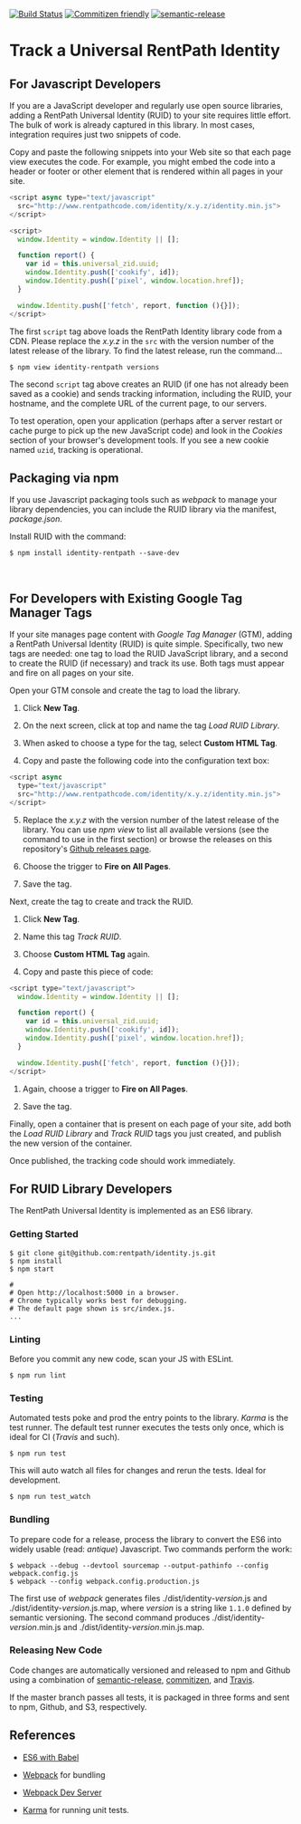 [![Build Status](https://travis-ci.org/rentpath/identity.js.svg?branch=master)](https://travis-ci.org/rentpath/identity.js) [![Commitizen friendly](https://img.shields.io/badge/commitizen-friendly-brightgreen.svg)](http://commitizen.github.io/cz-cli/) [![semantic-release](https://img.shields.io/badge/%20%20%F0%9F%93%A6%F0%9F%9A%80-semantic--release-e10079.svg?style=plastic)](https://github.com/semantic-release/semantic-release)


Track a Universal RentPath Identity
===================================

For Javascript Developers
-------------------------

If you are a JavaScript developer and regularly use open source libraries,
adding a RentPath Universal Identity (RUID) to your site requires little effort.
The bulk of work is already captured in this library. In most cases, integration
requires just two snippets of code.

Copy and paste the following snippets into your Web site so that each page view
executes the code. For example, you might embed the code into a header or footer
or other element that is rendered within all pages in your site.

~~~~~~~~~~~~~~~~~~~~~~~~~~~~~~~~~~~~~~~~~~~~~~~~~~~~~~~~~~~~~~~~~~~~~ javascript
<script async type="text/javascript"
  src="http://www.rentpathcode.com/identity/x.y.z/identity.min.js">
</script>

<script>
  window.Identity = window.Identity || [];

  function report() {
    var id = this.universal_zid.uuid;
    window.Identity.push(['cookify', id]);
    window.Identity.push(['pixel', window.location.href]);
  }

  window.Identity.push(['fetch', report, function (){}]);
</script>
~~~~~~~~~~~~~~~~~~~~~~~~~~~~~~~~~~~~~~~~~~~~~~~~~~~~~~~~~~~~~~~~~~~~~~~~~~~~~~~~

The first `script` tag above loads the RentPath Identity library code from a CDN.
Please replace the _x.y.z_ in the `src` with the version number of the
latest release of the library. To find the latest release, run the command...

~~~~~~~~~~~~~~~~~~~~~~~~~~~~~~~~~~~~~~~~~~~~~~~~~~~~~~~~~~~~~~~~~~~~~~~~~~~~~~~~
$ npm view identity-rentpath versions
~~~~~~~~~~~~~~~~~~~~~~~~~~~~~~~~~~~~~~~~~~~~~~~~~~~~~~~~~~~~~~~~~~~~~~~~~~~~~~~~


The second `script` tag above creates an RUID (if one has not already been saved as
a cookie) and sends tracking information, including the RUID, your hostname, and
the complete URL of the current page, to our servers.

To test operation, open your application (perhaps after a server restart or
cache purge to pick up the new JavaScript code) and look in the *Cookies*
section of your browser's development tools. If you see a new cookie named
`uzid`, tracking is operational.

Packaging via npm
-----------------

If you use Javascript packaging tools such as *webpack* to manage your library
dependencies, you can include the RUID library via the manifest, *package.json*.

Install RUID with the command:

~~~~~~~~~~~~~~~~~~~~~~~~~~~~~~~~~~~~~~~~~~~~~~~~~~~~~~~~~~~~~~~~~~~~~~~~~~~~~~~~
$ npm install identity-rentpath --save-dev
~~~~~~~~~~~~~~~~~~~~~~~~~~~~~~~~~~~~~~~~~~~~~~~~~~~~~~~~~~~~~~~~~~~~~~~~~~~~~~~~

 

For Developers with Existing Google Tag Manager Tags
----------------------------------------------------

If your site manages page content with *Google Tag Manager* (GTM), adding a
RentPath Universal Identity (RUID) is quite simple. Specifically, two new tags
are needed: one tag to load the RUID JavaScript library, and a second to create
the RUID (if necessary) and track its use. Both tags must appear and fire on all
pages on your site.

Open your GTM console and create the tag to load the library.

1.  Click **New Tag**.

2.  On the next screen, click at top and name the tag *Load RUID Library*.

3.  When asked to choose a type for the tag, select **Custom HTML Tag**.

4.  Copy and paste the following code into the configuration text box:

  ``` javascript
  <script async
    type="text/javascript"
    src="http://www.rentpathcode.com/identity/x.y.z/identity.min.js">
  </script>
  ```

5.  Replace the _x.y.z_ with the version number of the latest release of the library. You
    can use _npm view_ to list all available versions (see the command to use
    in the first section) or browse the releases on this
    repository's [Github releases page](https://github.com/rentpath/identity.js/releases).

6.  Choose the trigger to **Fire on All Pages**.

7.  Save the tag.


Next, create the tag to create and track the RUID.

1.  Click **New Tag**.

2.  Name this tag *Track RUID*.

3.  Choose **Custom HTML Tag** again.

4.  Copy and paste this piece of code:

  ``` javascript
  <script type="text/javascript">
    window.Identity = window.Identity || [];

    function report() {
      var id = this.universal_zid.uuid;
      window.Identity.push(['cookify', id]);
      window.Identity.push(['pixel', window.location.href]);
    }

    window.Identity.push(['fetch', report, function (){}]);
  </script>
  ```

1.  Again, choose a trigger to **Fire on All Pages**.

2.  Save the tag.

Finally, open a container that is present on each page of your site, add both
the *Load RUID Library* and *Track RUID* tags you just created, and publish the
new version of the container.

Once published, the tracking code should work immediately.

For RUID Library Developers
---------------------------

The RentPath Universal Identity is implemented as an ES6 library.

### Getting Started

~~~~~~~~~~~~~~~~~~~~~~~~~~~~~~~~~~~~~~~~~~~~~~~~~~~~~~~~~~~~~~~~~~~~~~~~~~~~~~~~
$ git clone git@github.com:rentpath/identity.js.git
$ npm install
$ npm start

#
# Open http://localhost:5000 in a browser.
# Chrome typically works best for debugging.
# The default page shown is src/index.js.
...
~~~~~~~~~~~~~~~~~~~~~~~~~~~~~~~~~~~~~~~~~~~~~~~~~~~~~~~~~~~~~~~~~~~~~~~~~~~~~~~~

### Linting

Before you commit any new code, scan your JS with ESLint.

~~~~~~~~~~~~~~~~~~~~~~~~~~~~~~~~~~~~~~~~~~~~~~~~~~~~~~~~~~~~~~~~~~~~~~~~~~~~~~~~
$ npm run lint
~~~~~~~~~~~~~~~~~~~~~~~~~~~~~~~~~~~~~~~~~~~~~~~~~~~~~~~~~~~~~~~~~~~~~~~~~~~~~~~~

### Testing

Automated tests poke and prod the entry points to the library. *Karma* is the
test runner. The default test runner executes the tests only once, which is
ideal for CI (*Travis* and such).

~~~~~~~~~~~~~~~~~~~~~~~~~~~~~~~~~~~~~~~~~~~~~~~~~~~~~~~~~~~~~~~~~~~~~~~~~~~~~~~~
$ npm run test
~~~~~~~~~~~~~~~~~~~~~~~~~~~~~~~~~~~~~~~~~~~~~~~~~~~~~~~~~~~~~~~~~~~~~~~~~~~~~~~~

This will auto watch all files for changes and rerun the tests. Ideal for
development.

~~~~~~~~~~~~~~~~~~~~~~~~~~~~~~~~~~~~~~~~~~~~~~~~~~~~~~~~~~~~~~~~~~~~~~~~~~~~~~~~
$ npm run test_watch
~~~~~~~~~~~~~~~~~~~~~~~~~~~~~~~~~~~~~~~~~~~~~~~~~~~~~~~~~~~~~~~~~~~~~~~~~~~~~~~~

### Bundling

To prepare code for a release, process the library to convert the ES6 into
widely usable (read: *antique*) Javascript. Two commands perform the work:

~~~~~~~~~~~~~~~~~~~~~~~~~~~~~~~~~~~~~~~~~~~~~~~~~~~~~~~~~~~~~~~~~~~~~~~~~~~~~~~~
$ webpack --debug --devtool sourcemap --output-pathinfo --config webpack.config.js
$ webpack --config webpack.config.production.js
~~~~~~~~~~~~~~~~~~~~~~~~~~~~~~~~~~~~~~~~~~~~~~~~~~~~~~~~~~~~~~~~~~~~~~~~~~~~~~~~

The first use of _webpack_ generates files ./dist/identity-_version_.js and
./dist/identity-_version_.js.map, where *version* is a
string like `1.1.0` defined by semantic versioning. The second command
produces ./dist/identity-_version_.min.js and ./dist/identity-_version_.min.js.map.



### Releasing New Code

Code changes are automatically versioned and released to npm and Github using a
combination of [semantic-release](https://github.com/semantic-release/semantic-release),
[commitizen](https://www.npmjs.com/package/commitizen), and
[Travis](https://travis-ci.org/rentpath/identity.js).

If the master branch passes all tests, it is packaged in three forms and sent to
npm, Github, and S3, respectively.


References
----------

-   [ES6 with Babel](<http://babeljs.io>)

-   [Webpack](<http://webpack.github.io>) for bundling

-   [Webpack Dev
    Server](<http://webpack.github.io/docs/webpack-dev-server.html>)

-   [Karma](<http://karma-runner.github.io/0.13/index.html>) for running unit
    tests.
